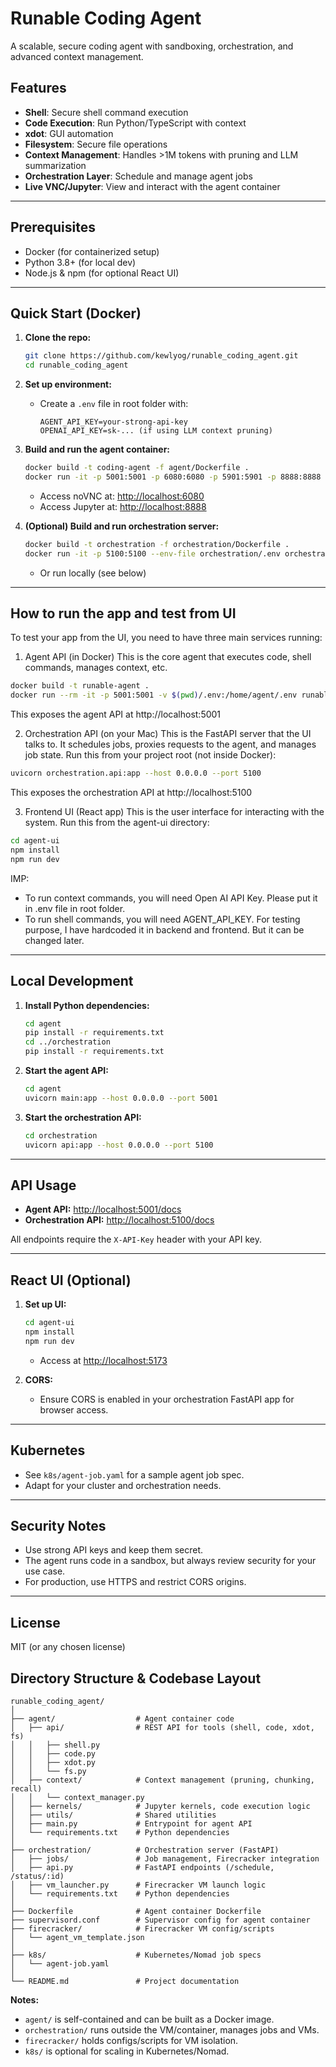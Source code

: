 # Runable Coding Agent

A scalable, secure coding agent with sandboxing, orchestration, and advanced context management.

## Features
- **Shell**: Secure shell command execution
- **Code Execution**: Run Python/TypeScript with context
- **xdot**: GUI automation
- **Filesystem**: Secure file operations
- **Context Management**: Handles >1M tokens with pruning and LLM summarization
- **Orchestration Layer**: Schedule and manage agent jobs
- **Live VNC/Jupyter**: View and interact with the agent container

---

## Prerequisites
- Docker (for containerized setup)
- Python 3.8+ (for local dev)
- Node.js & npm (for optional React UI)

---

## Quick Start (Docker)

1. **Clone the repo:**
   ```sh
   git clone https://github.com/kewlyog/runable_coding_agent.git
   cd runable_coding_agent
   ```

2. **Set up environment:**
   - Create a `.env` file in root folder with:
     ```
     AGENT_API_KEY=your-strong-api-key
     OPENAI_API_KEY=sk-... (if using LLM context pruning)
     ```

3. **Build and run the agent container:**
   ```sh
   docker build -t coding-agent -f agent/Dockerfile .
   docker run -it -p 5001:5001 -p 6080:6080 -p 5901:5901 -p 8888:8888 --env-file agent/.env coding-agent
   ```
   - Access noVNC at: [http://localhost:6080](http://localhost:6080)
   - Access Jupyter at: [http://localhost:8888](http://localhost:8888)

4. **(Optional) Build and run orchestration server:**
   ```sh
   docker build -t orchestration -f orchestration/Dockerfile .
   docker run -it -p 5100:5100 --env-file orchestration/.env orchestration
   ```
   - Or run locally (see below)

---

## How to run the app and test from UI

   To test your app from the UI, you need to have three main services running:

   1. Agent API (in Docker)
   This is the core agent that executes code, shell commands, manages context, etc.
   ```sh
   docker build -t runable-agent .
   docker run --rm -it -p 5001:5001 -v $(pwd)/.env:/home/agent/.env runable-agent
   ```
   This exposes the agent API at http://localhost:5001

   2. Orchestration API (on your Mac)
   This is the FastAPI server that the UI talks to. It schedules jobs, proxies requests to the agent, and manages job state.
   Run this from your project root (not inside Docker):
   ```sh
   uvicorn orchestration.api:app --host 0.0.0.0 --port 5100
   ```
   This exposes the orchestration API at http://localhost:5100

   3. Frontend UI (React app)
   This is the user interface for interacting with the system.
   Run this from the agent-ui directory:
   ```sh
   cd agent-ui
   npm install
   npm run dev
   ```

   IMP: 
   - To run context commands, you will need Open AI API Key. Please put it in .env file in root folder.
   - To run shell commands, you will need AGENT_API_KEY. For testing purpose, I have hardcoded it in backend and frontend. But it can be changed later.

---

## Local Development

1. **Install Python dependencies:**
   ```sh
   cd agent
   pip install -r requirements.txt
   cd ../orchestration
   pip install -r requirements.txt
   ```

2. **Start the agent API:**
   ```sh
   cd agent
   uvicorn main:app --host 0.0.0.0 --port 5001
   ```

3. **Start the orchestration API:**
   ```sh
   cd orchestration
   uvicorn api:app --host 0.0.0.0 --port 5100
   ```

---

## API Usage

- **Agent API:** [http://localhost:5001/docs](http://localhost:5001/docs)
- **Orchestration API:** [http://localhost:5100/docs](http://localhost:5100/docs)

All endpoints require the `X-API-Key` header with your API key.

---

## React UI (Optional)

1. **Set up UI:**
   ```sh
   cd agent-ui
   npm install
   npm run dev
   ```
   - Access at [http://localhost:5173](http://localhost:5173)

2. **CORS:**
   - Ensure CORS is enabled in your orchestration FastAPI app for browser access.

---   

## Kubernetes

- See `k8s/agent-job.yaml` for a sample agent job spec.
- Adapt for your cluster and orchestration needs.

---

## Security Notes
- Use strong API keys and keep them secret.
- The agent runs code in a sandbox, but always review security for your use case.
- For production, use HTTPS and restrict CORS origins.

---

## License
MIT (or any chosen license)

## Directory Structure & Codebase Layout

```
runable_coding_agent/
│
├── agent/                  # Agent container code
│   ├── api/                # REST API for tools (shell, code, xdot, fs)
│   │   ├── shell.py
│   │   ├── code.py
│   │   ├── xdot.py
│   │   └── fs.py
│   ├── context/            # Context management (pruning, chunking, recall)
│   │   └── context_manager.py
│   ├── kernels/            # Jupyter kernels, code execution logic
│   ├── utils/              # Shared utilities
│   ├── main.py             # Entrypoint for agent API
│   └── requirements.txt    # Python dependencies
│
├── orchestration/          # Orchestration server (FastAPI)
│   ├── jobs/               # Job management, Firecracker integration
│   ├── api.py              # FastAPI endpoints (/schedule, /status/:id)
│   ├── vm_launcher.py      # Firecracker VM launch logic
│   └── requirements.txt    # Python dependencies
│
├── Dockerfile              # Agent container Dockerfile
├── supervisord.conf        # Supervisor config for agent container
├── firecracker/            # Firecracker VM config/scripts
│   └── agent_vm_template.json
│
├── k8s/                    # Kubernetes/Nomad job specs
│   └── agent-job.yaml
│
└── README.md               # Project documentation
```

**Notes:**
- `agent/` is self-contained and can be built as a Docker image.
- `orchestration/` runs outside the VM/container, manages jobs and VMs.
- `firecracker/` holds configs/scripts for VM isolation.
- `k8s/` is optional for scaling in Kubernetes/Nomad. 